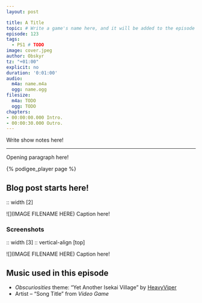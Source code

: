 ```yaml
---
layout: post

title: A Title
topic: # Write a game's name here, and it will be added to the episode title.
episode: 123
tags:
  - PS1 # TODO
image: cover.jpeg
author: Obskyr
tz: "+01:00"
explicit: no
duration: '0:01:00'
audio:
  m4a: name.m4a
  ogg: name.ogg
filesize:
  m4a: TODO
  ogg: TODO
chapters:
- 00:00:00.000 Intro.
- 00:00:30.000 Outro.
---
```


Write show notes here!

-----

Opening paragraph here!

{% podigee_player page %}

## Blog post starts here!

:: width [2]

![](IMAGE FILENAME HERE)
Caption here!

### Screenshots

:: width [3]
:: vertical-align [top]

![](IMAGE FILENAME HERE)
Caption here!

## Music used in this episode

* *Obscuriosities* theme: “Yet Another Isekai Village” by [HeavyViper](https://heavyviper.bandcamp.com/)
* Artist – “Song Title” from *Video Game*
